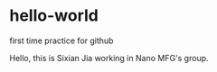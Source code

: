 # hello-world
first time practice for github

Hello, this is Sixian Jia working in Nano MFG's group.
